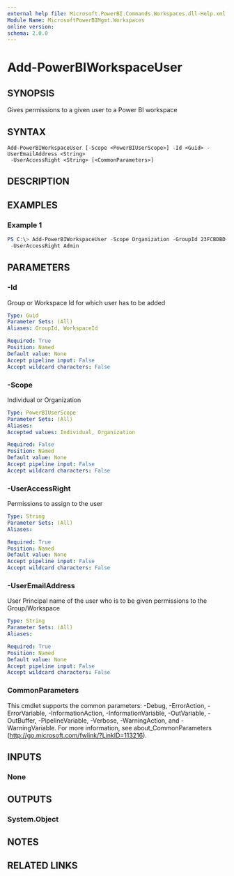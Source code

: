 ```yaml
---
external help file: Microsoft.PowerBI.Commands.Workspaces.dll-Help.xml
Module Name: MicrosoftPowerBIMgmt.Workspaces
online version:
schema: 2.0.0
---
```


# Add-PowerBIWorkspaceUser

## SYNOPSIS
Gives permissions to a given user to a Power BI workspace 

## SYNTAX

```
Add-PowerBIWorkspaceUser [-Scope <PowerBIUserScope>] -Id <Guid> -UserEmailAddress <String>
 -UserAccessRight <String> [<CommonParameters>]
```

## DESCRIPTION

## EXAMPLES

### Example 1
```powershell
PS C:\> Add-PowerBIWorkspaceUser -Scope Organization -GroupId 23FCBDBD-A979-45D8-B1C8-6D21E0F4BE50 -UserEmailAddress john@contoso.com
 -UserAccessRight Admin
```

## PARAMETERS

### -Id
Group or Workspace Id for which user has to be added

```yaml
Type: Guid
Parameter Sets: (All)
Aliases: GroupId, WorkspaceId

Required: True
Position: Named
Default value: None
Accept pipeline input: False
Accept wildcard characters: False
```

### -Scope
Individual or Organization

```yaml
Type: PowerBIUserScope
Parameter Sets: (All)
Aliases:
Accepted values: Individual, Organization

Required: False
Position: Named
Default value: None
Accept pipeline input: False
Accept wildcard characters: False
```

### -UserAccessRight
Permissions to assign to the user

```yaml
Type: String
Parameter Sets: (All)
Aliases:

Required: True
Position: Named
Default value: None
Accept pipeline input: False
Accept wildcard characters: False
```

### -UserEmailAddress
User Principal name of the user who is to be given permissions to the Group/Workspace

```yaml
Type: String
Parameter Sets: (All)
Aliases:

Required: True
Position: Named
Default value: None
Accept pipeline input: False
Accept wildcard characters: False
```

### CommonParameters
This cmdlet supports the common parameters: -Debug, -ErrorAction, -ErrorVariable, -InformationAction, -InformationVariable, -OutVariable, -OutBuffer, -PipelineVariable, -Verbose, -WarningAction, and -WarningVariable. For more information, see about_CommonParameters (http://go.microsoft.com/fwlink/?LinkID=113216).

## INPUTS

### None

## OUTPUTS

### System.Object

## NOTES

## RELATED LINKS
